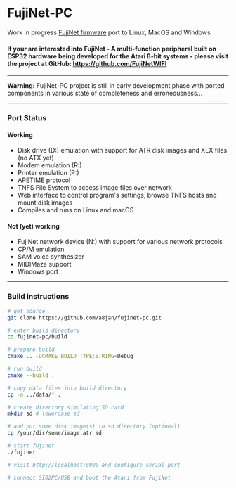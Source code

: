 FujiNet-PC   
=========

Work in progress [FujiNet firmware](https://github.com/FujiNetWIFI/fujinet-platformio) port to Linux, MacOS and Windows

#### If your are interested into FujiNet - A multi-function peripheral built on ESP32 hardware being developed for the Atari 8-bit systems - please visit the project at GitHub: https://github.com/FujiNetWIFI ####

-------------------------------------------------------------------

**Warning:** FujiNet-PC project is still in early development phase with ported components in various state of completeness and erroneousness...

-------------------------------------------------------------------

### Port Status

#### Working

- Disk drive (D:) emulation with support for ATR disk images and XEX files (no ATX yet)
- Modem emulation (R:)
- Printer emulation (P:)
- APETIME protocol
- TNFS File System to access image files over network
- Web interface to control program's settings, browse TNFS hosts and mount disk images
- Compiles and runs on Linux and macOS

#### Not (yet) working

- FujiNet network device (N:) with support for various network protocols
- CP/M emulation
- SAM voice synthesizer
- MIDIMaze support
- Windows port

-------------------------------------------------------------------

### Build instructions

```sh
# get source
git clone https://github.com/a8jan/fujinet-pc.git

# enter build directory
cd fujinet-pc/build

# prepare build
cmake .. -DCMAKE_BUILD_TYPE:STRING=Debug

# run build
cmake --build .

# copy data files into build directory
cp -a ../data/* .

# create directory simulating SD card
mkdir sd # lowercase sd

# and put some disk image(s) to sd directory (optional)
cp /your/dir/some/image.atr sd

# start fujinet
./fujinet

# visit http://localhost:8000 and configure serial port

# connect SIO2PC/USB and boot the Atari from FujiNet
```

